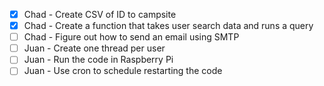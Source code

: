 - [X] Chad - Create CSV of ID to campsite
- [X] Chad - Create a function that takes user search data and runs a query
- [ ] Chad - Figure out how to send an email using SMTP
- [ ] Juan - Create one thread per user
- [ ] Juan - Run the code in Raspberry Pi
- [ ] Juan - Use cron to schedule restarting the code 
